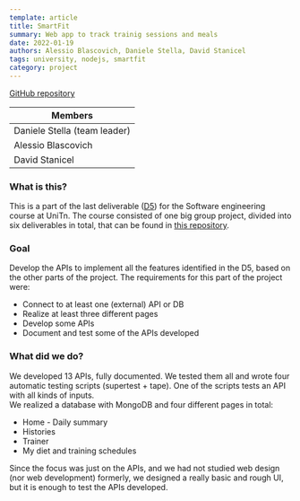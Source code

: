 ```yaml
---
template: article
title: SmartFit
summary: Web app to track trainig sessions and meals
date: 2022-01-19
authors: Alessio Blascovich, Daniele Stella, David Stanicel
tags: university, nodejs, smartfit
category: project
---
```

<a href="https://github.com/StellaDaniele/G12-software-engineering">GitHub repository</a>  

| Members                      |
| ---------------------------- |
| Daniele Stella (team leader) |
| Alessio Blascovich           |
| David Stanicel               |

### What is this?
This is a part of the last deliverable (<a href="https://github.com/StellaDaniele/Software-engineering/tree/main/D5">D5</a>) for the Software engineering course at UniTn.
The course consisted of one big group project, divided into six deliverables in total, that can be found in <a href="https://github.com/StellaDaniele/Software-engineering">this repository</a>.

### Goal
Develop the APIs to implement all the features identified in the D5, based on the other parts of the project.
The requirements for this part of the project were:

- Connect to at least one (external) API or DB
- Realize at least three different pages
- Develop some APIs
- Document and test some of the APIs developed

### What did we do?
We developed 13 APIs, fully documented. We tested them all and wrote four automatic testing scripts (supertest + tape). One of the scripts tests an API with all kinds of inputs.<br>
We realized a database with MongoDB and four different pages in total:

- Home - Daily summary
- Histories
- Trainer
- My diet and training schedules 

Since the focus was just on the APIs, and we had not studied web design (nor web development) formerly, we designed a really basic and rough UI, but it is enough to test the APIs developed.
